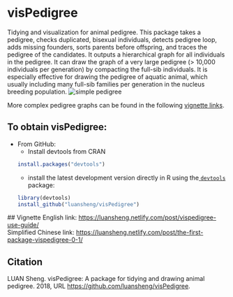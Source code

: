 # visPedigree
Tidying and visualization for animal pedigree. 
This package takes a pedigree, checks duplicated, bisexual individuals, detects pedigree loop, adds missing founders, sorts parents before offspring, and traces the pedigree of the candidates. It outputs a hierarchical graph for all individuals in the pedigree. It can draw the graph of a very large pedigree (> 10,000 individuals per generation) by compacting the full-sib individuals. It is especially effective for drawing the pedigree of aquatic animal, which usually including many full-sib families per generation in the nucleus breeding population.
![simple pedigree](https://luansheng.netlify.com/post/2018-11-09-vispedigree-use-guide_files/figure-html/smallped-1.png)

More complex pedigree graphs can be found in the following [vignette links](#vignette).

## To obtain visPedigree:
 * From GitHub:
   * Install devtools from CRAN
   ```R
   install.packages("devtools")
   ```
   * install the latest development version directly in R using the[ `devtools`](https://github.com/hadley/devtools) package:
   ```R
   library(devtools)
   install_github("luansheng/visPedigree")
   ```
   
<a id="vignette">## Vignette</a>
English link: https://luansheng.netlify.com/post/vispedigree-use-guide/      
Simplified Chinese link: https://luansheng.netlify.com/post/the-first-package-vispedigree-0-1/   

## Citation
LUAN Sheng. visPedigree: A package for tidying and drawing animal pedigree. 2018, URL https://github.com/luansheng/visPedigree.

